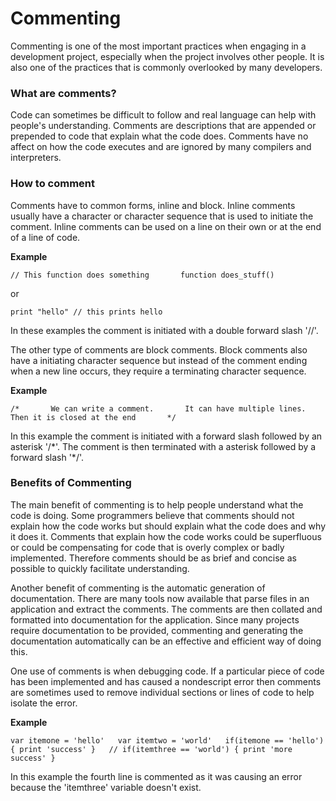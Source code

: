 # Commenting

Commenting is one of the most important practices when engaging in a development project, especially when the project involves other people. It is also one of the practices that is commonly overlooked by many developers.

### What are comments?

Code can sometimes be difficult to follow and real language can help with people's understanding. Comments are descriptions that are appended or prepended to code that explain what the code does. Comments have no affect on how the code executes and are ignored by many compilers and interpreters.

### How to comment

Comments have to common forms, inline and block. Inline comments usually have a character or character sequence that is used to initiate the comment. Inline comments can be used on a line on their own or at the end of a line of code.

**Example**

`// This function does something      
function does_stuff()`

or

`print "hello" // this prints hello`

In these examples the comment is initiated with a double forward slash '//'.

The other type of comments are block comments. Block comments also have a initiating character sequence but instead of the comment ending when a new line occurs, they require a terminating character sequence.

**Example**

`/*      
We can write a comment.      
It can have multiple lines.      
Then it is closed at the end      
*/`

In this example the comment is initiated with a forward slash followed by an asterisk '/\*'. The comment is then terminated with a asterisk followed by a forward slash '\*/'.

### Benefits of Commenting

The main benefit of commenting is to help people understand what the code is doing. Some programmers believe that comments should not explain how the code works but should explain what the code does and why it does it. Comments that explain how the code works could be superfluous or could be compensating for code that is overly complex or badly implemented. Therefore comments should be as brief and concise as possible to quickly facilitate understanding.

Another benefit of commenting is the automatic generation of documentation. There are many tools now available that parse files in an application and extract the comments. The comments are then collated and formatted into documentation for the application. Since many projects require documentation to be provided, commenting and generating the documentation automatically can be an effective and efficient way of doing this.

One use of comments is when debugging code. If a particular piece of code has been implemented and has caused a nondescript error then comments are sometimes used to remove individual sections or lines of code to help isolate the error.

**Example**

`var itemone = 'hello'  
var itemtwo = 'world'  
if(itemone == 'hello') { print 'success' }  
// if(itemthree == 'world') { print 'more success' }`

In this example the fourth line is commented as it was causing an error because the 'itemthree' variable doesn't exist.



